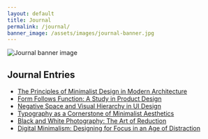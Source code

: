 ```yaml
---
layout: default
title: Journal
permalink: /journal/
banner_image: /assets/images/journal-banner.jpg
---
```



<!-- Custom CSS for just this page -->
<link rel="stylesheet" href="{{ '/assets/css/journal.css' | relative_url }}">

<main>
  <section class="banner">
    <img src="{{ page.banner_image }}" alt="Journal banner image">
  </section>
  
  <section class="content">
    <h1>Journal Entries</h1>
    <ul class="journal-list">
      <li><a href="/articles/minimalist-design-architecture">The Principles of Minimalist Design in Modern Architecture</a></li>
      <li><a href="/articles/form-follows-function">Form Follows Function: A Study in Product Design</a></li>
      <li><a href="/articles/negative-space-ui-design">Negative Space and Visual Hierarchy in UI Design</a></li>
      <li><a href="/articles/typography-minimalist-aesthetics">Typography as a Cornerstone of Minimalist Aesthetics</a></li>
      <li><a href="/articles/black-white-photography">Black and White Photography: The Art of Reduction</a></li>
      <li><a href="/articles/digital-minimalism">Digital Minimalism: Designing for Focus in an Age of Distraction</a></li>
    </ul>
  </section>
</main>

<!-- Custom JavaScript for this page -->
<script src="{{ '/assets/js/journal' | relative_url }}"></script>
